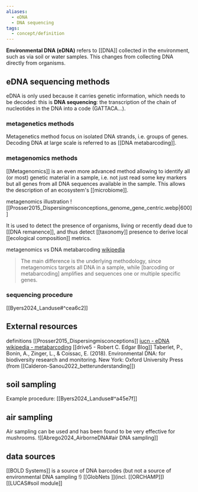 ```yaml
---
aliases:
  - eDNA
  - DNA sequencing
tags:
  - concept/definition
---
```

**Environmental DNA (eDNA)** refers to [[DNA]] collected in the environment, such as via soil or water samples. This changes from collecting DNA directly from organisms.
## eDNA sequencing methods
eDNA is only used because it carries genetic information, which needs to be decoded: this is **DNA sequencing**: the transcription of the chain of nucleotides in the DNA into a code (GATTACA...).
### metagenetics methods
Metagenetics method focus on isolated DNA strands, i.e. groups of genes. 
Decoding DNA at large scale is referred to as [[DNA metabarcoding]].
### metagenomics methods
[[Metagenomics]] is an even more advanced method allowing to identify all (or most) genetic material in a sample, i.e. not just read some key markers but all genes from all DNA sequences available in the sample. This allows the description of an ecosystem's [[microbiome]].

metagenomics illustration
![[Prosser2015_Dispersingmisconceptions_genome_gene_centric.webp|600]]

It is used to detect the presence of organisms, living or recently dead due to [[DNA remanence]], and thus detect [[taxonomy]] presence to derive local [[ecological composition]] metrics.

metagenomics vs DNA metabarcoding [wikipedia](https://en.wikipedia.org/wiki/Metagenomics)
> The main difference is the underlying methodology, since metagenomics targets all DNA in a sample, while \[barcoding or metabarcoding] amplifies and sequences one or multiple specific genes.

### sequencing procedure
[[Byers2024_Landuse#^cea6c2]]
## External resources
definitions [[Prosser2015_Dispersingmisconceptions]]
[iucn - eDNA](https://iucn.org/resources/issues-brief/environmental-dna)
[wikipedia - metabarcoding](https://en.wikipedia.org/wiki/Metabarcoding)
[[drive5 - Robert C. Edgar Blog]]
Taberlet, P., Bonin, A., Zinger, L., & Coissac, E. (2018). Environmental DNA: for biodiversity research and monitoring. New York: Oxford University Press (from [[Calderon-Sanou2022_betterunderstanding]])
## soil sampling
Example procedure:
[[Byers2024_Landuse#^a45e7f]]
## air sampling
Air sampling can be used and has been found to be very effective for mushrooms.
![[Abrego2024_AirborneDNA#air DNA sampling]]
## data sources
[[BOLD Systems]] is a source of DNA barcodes (but not a source of environmental DNA sampling !)
[[GlobNets ]](incl. [[ORCHAMP]])
[[LUCAS#soil module]]
